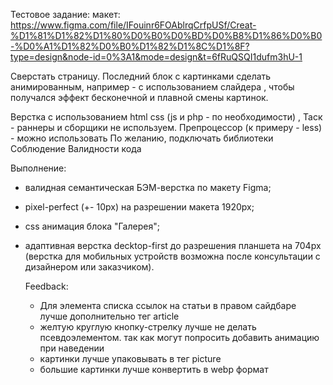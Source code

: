 Тестовое задание: макет:
https://www.figma.com/file/IFouinr6FOAblrqCrfpUSf/Creat-%D1%81%D1%82%D1%80%D0%B0%D0%BD%D0%B8%D1%86%D0%B0-%D0%A1%D1%82%D0%B0%D1%82%D1%8C%D1%8F?type=design&node-id=0%3A1&mode=design&t=6fRuQSQI1dufm3hU-1

Сверстать страницу. Последний блок с картинками сделать анимированным,
например - с использованием слайдера , чтобы получался эффект бесконечной
и плавной смены картинок.

Верстка c использованием html css (js и php - по необходимости) ,
⁠Таск - раннеры и сборщики не используем.
⁠Препроцессор (к примеру - less) - можно использовать
⁠По желанию, подключать библиотеки
⁠Соблюдение Валидности кода  

Выполнение:  
- валидная семантическая БЭМ-верстка по макету Figma;
- pixel-perfect (+- 10px) на разрешении макета 1920px;
- css анимация блока "Галерея";
- адаптивная верстка decktop-first до разрешения планшета на 704px (верстка для мобильных устройств возможна после консультации с дизайнером или заказчиком).

  Feedback:
  - Для элемента списка ссылок на статьи в правом сайдбаре лучше дополнительно тег article
  - желтую круглую кнопку-стрелку лучше не делать псевдоэлементом. так как могут попросить добавить анимацию при наведении
  - картинки лучше упаковывать в тег picture
  - большие картинки лучше конвертить в webp формат
    

